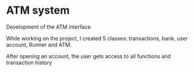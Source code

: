 # ATM system

Development of the ATM interface.

While working on the project, I created 5 classes: transactions, bank, user account, Runner and ATM. 

After opening an account, the user gets access to all functions and transaction history

